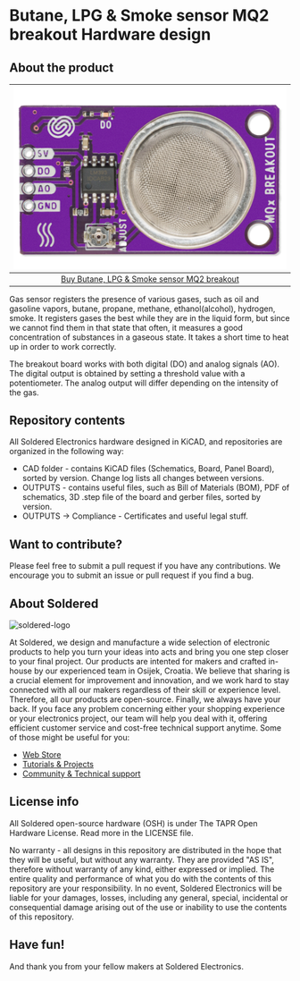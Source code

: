 # Butane, LPG & Smoke sensor MQ2 breakout Hardware design

## About the product

| ![Butane, LPG & Smoke sensor MQ2 breakout](https://github.com/SolderedElectronics/Butane--LPG---Smoke-sensor-MQ2-breakout-hardware-design/blob/main/OUTPUTS/V1.1.1/333102.jpg?raw=true) |
| :----------------------------------------------------------: |
|      [Buy Butane, LPG & Smoke sensor MQ2 breakout](https://www.solde.red/333102)      |

Gas sensor registers the presence of various gases, such as oil and gasoline vapors, butane, propane, methane, ethanol(alcohol), hydrogen, smoke. It registers gases the best while they are in the liquid form, but since we cannot find them in that state that often, it measures a good concentration of substances in a gaseous state. It takes a short time to heat up in order to work correctly.




The breakout board works with both digital (DO) and analog signals (AO). The digital output is obtained by setting a threshold value with a potentiometer. The analog output will differ depending on the intensity of the gas.

## Repository contents

All Soldered Electronics hardware designed in KiCAD, and repositories are organized in the following way:

- CAD folder - contains KiCAD files (Schematics, Board, Panel Board), sorted by version. Change log lists all changes between versions.
- OUTPUTS - contains useful files, such as Bill of Materials (BOM), PDF of schematics, 3D .step file of the board and gerber files, sorted by version. 
- OUTPUTS -> Compliance - Certificates and useful legal stuff. 

## Want to contribute?

Please feel free to submit a pull request if you have any contributions. We encourage you to submit an issue or pull request if you find a bug. 

## About Soldered

<img src="https://raw.githubusercontent.com/e-radionicacom/Soldered-Generic-Arduino-Library/dev/extras/Soldered-logo-color.png" alt="soldered-logo" width="500"/>

At Soldered, we design and manufacture a wide selection of electronic products to help you turn your ideas into acts and bring you one step closer to your final project. Our products are intented for makers and crafted in-house by our experienced team in Osijek, Croatia. We believe that sharing is a crucial element for improvement and innovation, and we work hard to stay connected with all our makers regardless of their skill or experience level. Therefore, all our products are open-source. Finally, we always have your back. If you face any problem concerning either your shopping experience or your electronics project, our team will help you deal with it, offering efficient customer service and cost-free technical support anytime. Some of those might be useful for you:

- [Web Store](https://www.soldered.com/shop)
- [Tutorials & Projects](https://soldered.com/learn)
- [Community & Technical support](https://soldered.com/community)

## License info

All Soldered open-source hardware (OSH) is under The TAPR Open Hardware License. Read more in the LICENSE file. 

No warranty - all designs in this repository are distributed in the hope that they will be useful, but without any warranty. They are provided "AS IS", therefore without warranty of any kind, either expressed or implied. The entire quality and performance of what you do with the contents of this repository are your responsibility. In no event, Soldered Electronics will be liable for your damages, losses, including any general, special, incidental or consequential damage arising out of the use or inability to use the contents of this repository. 

## Have fun! 
And thank you from your fellow makers at Soldered Electronics.